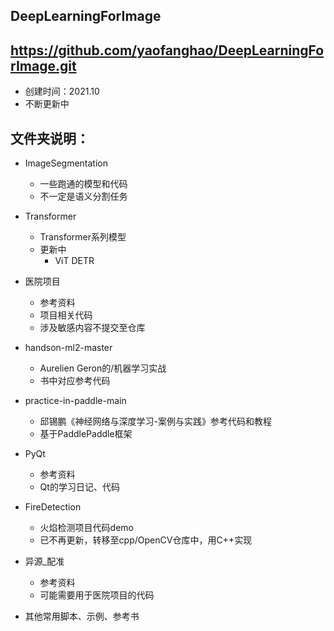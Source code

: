 ## DeepLearningForImage
## https://github.com/yaofanghao/DeepLearningForImage.git
* 创建时间：2021.10
* 不断更新中

## 文件夹说明：
* ImageSegmentation
  * 一些跑通的模型和代码
  * 不一定是语义分割任务

* Transformer
  * Transformer系列模型
  * 更新中 
    * ViT DETR 

* 医院项目
  * 参考资料
  * 项目相关代码
  * 涉及敏感内容不提交至仓库

* handson-ml2-master
  * Aurelien Geron的/机器学习实战
  * 书中对应参考代码

* practice-in-paddle-main
  * 邱锡鹏《神经网络与深度学习-案例与实践》参考代码和教程
  * 基于PaddlePaddle框架

* PyQt
  * 参考资料
  * Qt的学习日记、代码
  
* FireDetection
  * 火焰检测项目代码demo 
  * 已不再更新，转移至cpp/OpenCV仓库中，用C++实现
  
* 异源_配准
  * 参考资料
  * 可能需要用于医院项目的代码
  
* 其他常用脚本、示例、参考书